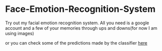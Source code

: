 # Face-Emotion-Recognition-System
Try out my facial emotion recognition system. All you need is a google account and a few of your memories through ups and downs(for now I am using images)

or you can check some of the predictions made by the classifier [here](FinishedFER.ipynb)
